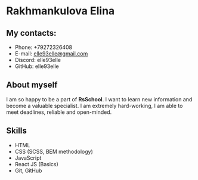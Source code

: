 # Rakhmankulova Elina

## My contacts:
* Phone: +79272326408
* E-mail: elle93elle@gmail.com
* Discord: elle93elle
* GitHub: elle93elle

## About myself
I am so happy to be a part of **RsSchool**. I want to learn new  information and become 
a valuable specialist. I am extremely hard-working, I am able to meet deadlines, reliable 
and open-minded. 

## Skills
* HTML
* CSS (SCSS, BEM methodology)
* JavaScript 
* React JS (Basics)
* Git, GitHub

